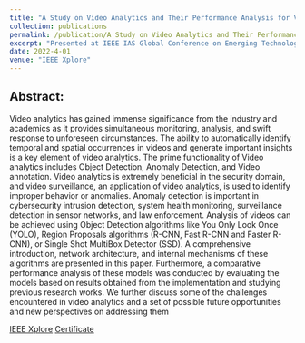 ```yaml
---
title: "A Study on Video Analytics and Their Performance Analysis for Various Object Detection Algorithms"
collection: publications
permalink: /publication/A Study on Video Analytics and Their Performance Analysis for Various Object Detection Algorithms
excerpt: "Presented at IEEE IAS Global Conference on Emerging Technologies (GlobConET) 2022"
date: 2022-4-01
venue: "IEEE Xplore"
---
```


## Abstract:

Video analytics has gained immense significance from the industry and academics as it provides simultaneous monitoring, analysis, and swift response to unforeseen circumstances. The ability to automatically identify temporal and spatial occurrences in videos and generate important insights is a key element of video analytics. The prime functionality of Video analytics includes Object Detection, Anomaly Detection, and Video annotation. Video analytics is extremely beneficial in the security domain, and video surveillance, an application of video analytics, is used to identify improper behavior or anomalies. Anomaly detection is important in cybersecurity intrusion detection, system health monitoring, surveillance detection in sensor networks, and law enforcement. Analysis of videos can be achieved using Object Detection algorithms like You Only Look Once (YOLO), Region Proposals algorithms (R-CNN, Fast R-CNN and Faster R-CNN), or Single Shot MultiBox Detector (SSD). A comprehensive introduction, network architecture, and internal mechanisms of these algorithms are presented in this paper. Furthermore, a comparative performance analysis of these models was conducted by evaluating the models based on results obtained from the implementation and studying previous research works. We further discuss some of the challenges encountered in video analytics and a set of possible future opportunities and new perspectives on addressing them

[IEEE Xplore](https://ieeexplore.ieee.org/document/9872506) [Certificate](https://drive.google.com/file/d/1AmuRzlXhKLnWSzZ-4Jbz5ZQk55AjuGp-/view?usp=sharing)
